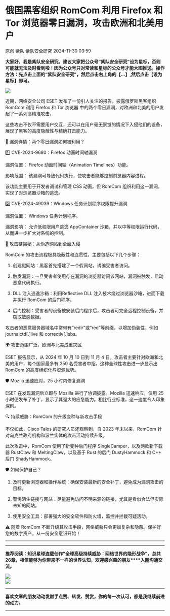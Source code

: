 #  俄国黑客组织 RomCom 利用 Firefox 和 Tor 浏览器零日漏洞，攻击欧洲和北美用户   
原创 紫队  紫队安全研究   2024-11-30 03:59  
  
**大家好，我是紫队安全研究。建议大家把公众号“紫队安全研究”设为星标，否则可能就无法及时看到啦！因为公众号只对常读和星标的公众号才能大图推送。操作方法：先点击上面的“紫队安全研究”，然后点击右上角的【...】,然后点击【设为星标】即可。**  
  
![](https://mmbiz.qpic.cn/mmbiz_png/sUKKZDdVP8S1O8mcSNJ2P1yQicwibdZzd2yLqSf23to0UQeXp3esWOESj8DX0UlWTRRyHibRzKDNyaCvwNaDvaanw/640?wx_fmt=png&from=appmsg "")  
  
近期，网络安全公司 ESET 发布了一份引人关注的报告，披露俄罗斯黑客组织 RomCom 利用 Firefox 和 Tor 浏览器 中的两个零日漏洞，对欧洲和北美的用户发起了一系列高精准攻击。    
  
  
这些攻击不仅不需要用户交互，还可以在用户毫无察觉的情况下入侵他们的设备，展现了黑客的高度隐蔽性与精确打击能力。  
  
  
🎯 漏洞详情：两个零日漏洞如何被利用？  
  
  
1️⃣ CVE-2024-9680：Firefox 动画时间轴漏洞    
  
  
漏洞位置： Firefox 动画时间轴（Animation Timelines）功能。    
  
影响范围： 该漏洞可导致代码执行，使攻击者能够控制浏览器内容进程。    
  
  
该功能主要用于开发者调试和管理 CSS 动画，但 RomCom 组织利用这一漏洞，实现了对浏览器沙箱的逃逸。  
  
  
2️⃣ CVE-2024-49039：Windows 任务计划程序权限提升漏洞    
  
  
漏洞位置： Windows 任务计划程序。    
  
漏洞影响： 允许低权限用户逃逸 AppContainer 沙箱，并以中等权限运行代码，从而进一步扩大对系统的控制。    
  
  
🚨 攻击链揭秘：从伪造网站到全面入侵  
  
  
RomCom 的攻击流程极具隐蔽性和连贯性，主要包括以下几个步骤：  
  
  
1. 创建假网站：黑客首先搭建了一个假网站，诱骗受害者访问。    
  
2. 触发漏洞：一旦受害者使用存在漏洞的浏览器访问该网站，漏洞被触发，启动恶意代码执行。    
  
3. DLL 注入逃逸沙箱：利用Reflective DLL 注入技术绕过浏览器沙箱，进而下载并执行 RomCom 的后门程序。    
  
4. 后门控制：受害者的设备被安装后门程序后，攻击者可完全远程控制设备，并窃取敏感数据。  
  
  
攻击者的恶意服务器域名中常带有“redir”或“red”等前缀，以增加伪装性，例如 journalctd[.]live 和 correctiv[.]sbs。  
  
  
🌍 攻击范围广泛，欧洲与北美成重灾区    
  
  
ESET 报告显示，从 2024 年 10 月 10 日到 11 月 4 日，攻击者主要针对欧洲和北美的用户，每个国家最多有 250 名受害者中招。这种全球性攻击进一步显示出RomCom 的高度组织化与资源优势。  
  
  
🛡 Mozila 迅速应对，25 小时内修复漏洞    
  
  
ESET 在发现漏洞后立即与 Mozilla 进行了协调披露。Mozilla 迅速响应，仅用 25 小时便发布了补丁，显示了其强大的应急能力。相比行业标准，这一速度令人印象深刻。  
  
  
🔍 持续威胁：RomCom 的升级变种与新攻击手段  
  
  
不仅如此，Cisco Talos 的研究人员还观察到，自 2023 年末以来，RomCom 针对乌克兰政府机构和波兰实体的攻击活动持续升级。    
  
  
此次攻击中，RomCom 使用了新变种后门程序 SingleCamper，以及两款新下载器 RustClaw 和 MeltingClaw，以及基于 Rust 的后门 DustyHammock 和 C++ 后门 ShadyHammock。  
  
  
🛡 如何保护自己？    
  
  
1. 及时更新浏览器和操作系统：确保安装最新的安全补丁，避免成为漏洞攻击的目标。    
  
2. 警惕陌生链接与网站：尽量避免访问不明来源的链接，尤其是看似合法但实际未知的网站。    
  
3. 使用安全工具：部署强大的安全软件和防火墙，监控并拦截可疑活动。  
  
  
⚠️ 随着 RomCom 不断升级其攻击手段，网络威胁只会更加复杂和隐蔽。保护好您的数字资产，从一份安全意识开始！    
  
****  
****  
**推荐阅读：知识星球连载创作"全球高级持续威胁：网络世界的隐形战争"，总共26章，相信能够为你带来不一样的世界认知，欢迎感兴趣的朋友****入圈沟通交流。**  
  
![](https://mmbiz.qpic.cn/mmbiz_jpg/sUKKZDdVP8RRAic0GwkHmSw2QZes8kK1AfysU8oPBib56yJpTWxmMuHRQBk3DHtibEASDuO7FTia8jIpeYtMFicBy5A/640?wx_fmt=jpeg "")  
![](https://mmbiz.qpic.cn/mmbiz_png/sUKKZDdVP8Sm53HIUuI9RNR5Vpk1TWmpt3dw7icrMOJchapl0qTHsxVnXHyicBmV2kNlgpt3WLGLgdBJKrWiaUGicw/640?wx_fmt=png&from=appmsg "")  
  
****  
**喜欢文章的朋友动动发财手点赞、转发、赞赏，你的每一次认可，都是我继续前进的动力。**  
  
****  
  
  
  
